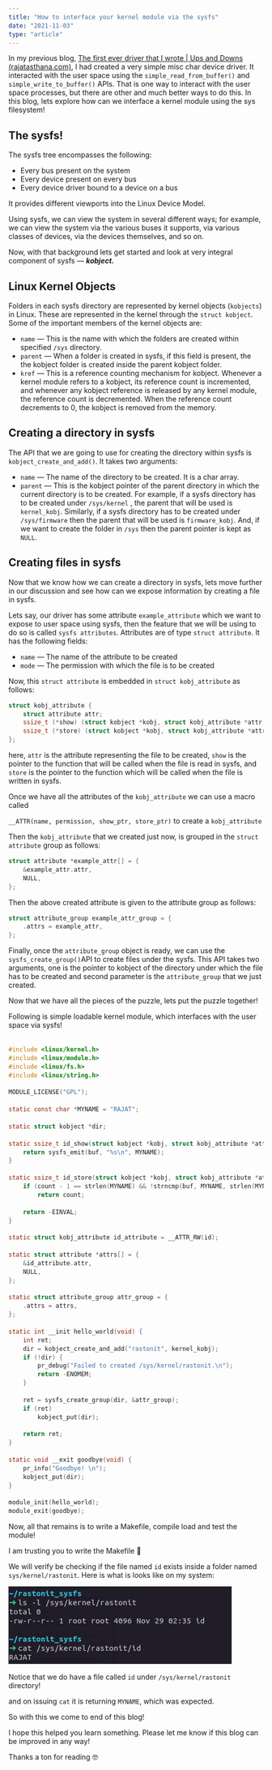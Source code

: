```yaml
---
title: "How to interface your kernel module via the sysfs"
date: "2021-11-03"
type: "article"
---
```


In my previous blog, [The first ever driver that I wrote | Ups and Downs (rajatasthana.com)](https://www.rajatasthana.com/articles/the_first_ever_driver_that_i_wrote/), I had created a very simple misc char device driver. It interacted with the user space using the `simple_read_from_buffer()` and `simple_write_to_buffer()` APIs. That is one way to interact with the user space processes, but there are other and much better ways to do this. In this blog, lets explore how can we interface a kernel module using the sys filesystem!

## The sysfs!

The sysfs tree encompasses the following:

- Every bus present on the system
- Every device present on every bus
- Every device driver bound to a device on a bus

It provides different viewports into the Linux Device Model.

Using sysfs, we can view the system in several different ways; for example, we can view the system via the various buses it supports, via various classes of devices, via the devices themselves, and so on. 

Now, with that background lets get started and look at very integral component of sysfs — ***kobject.***

## Linux Kernel Objects

Folders in each sysfs directory are represented by kernel objects (`kobjects`) in Linux. These are represented in the kernel through the `struct kobject`. Some of the important members of the kernel objects are:

- `name` — This is the name with which the folders are created within specified `/sys` directory.
- `parent` — When a folder is created in sysfs, if this field is present, the the kobject folder is created inside the parent kobject folder.
- `kref` — This is a reference counting mechanism for kobject. Whenever a kernel module refers to a kobject, its reference count is incremented, and whenever any kobject reference is released by any kernel module, the reference count is decremented. When the reference count decrements to 0, the kobject is removed from the memory.

## Creating a directory in sysfs

The API that we are going to use for creating the directory within sysfs is `kobject_create_and_add()`. It takes two arguments:

- `name` — The name of the directory to be created. It is a char array.
- `parent` — This is the kobject pointer of the parent directory in which the current directory is to be created. For example, if a sysfs directory has to be created under `/sys/kernel` , the parent that will be used is `kernel_kobj`. Similarly, if a sysfs directory has to be created under `/sys/firmware` then the parent that will be used is `firmware_kobj`. 
And, if we want to create the folder in `/sys` then the parent pointer is kept as `NULL`.

## Creating files in sysfs

Now that we know how we can create a directory in sysfs, lets move further in our discussion and see how can we expose information by creating a file in sysfs. 

Lets say, our driver has some attribute `example_attribute` which we want to expose to user space using sysfs, then the feature that we will be using to do so is called `sysfs attributes`. Attributes are of type `struct attribute`. It has the following fields:

- `name` — The name of the attribute to be created
- `mode` — The permission with which the file is to be created

Now, this `struct attribute` is embedded in `struct kobj_attribute` as follows:

```c
struct kobj_attribute {
	struct attribute attr;
	ssize_t (*show) (struct kobject *kobj, struct kobj_attribute *attr, char *buf);
	ssize_t (*store) (struct kobject *kobj, struct kobj_attribute *attr, const char *buf, size_t count);
};
```

here, `attr` is the attribute representing the file to be created, `show` is the pointer to the function that will be called when the file is read in sysfs, and `store` is the pointer to the function which will be called when the file is written in sysfs.

Once we have all the attributes of the `kobj_attribute` we can use a macro called 

`__ATTR(name, permission, show_ptr, store_ptr)` to create a `kobj_attribute` 

Then the `kobj_attribute` that we created just now, is grouped in the `struct attribute` group as follows:

```c
struct attribute *example_attr[] = {
	&example_attr.attr,
	NULL,
};
```

Then the above created attribute is given to the attribute group as follows:

```c
struct attribute_group example_attr_group = {
	.attrs = example_attr,
};
```

Finally, once the `attribute_group` object is ready, we can use the `sysfs_create_group()`API to create files under the sysfs. This API takes two arguments, one is the pointer to kobject of the directory under which the file has to be created and second parameter is the `attribute_group` that we just created.

Now that we have all the pieces of the puzzle, lets put the puzzle together!

Following is simple loadable kernel module, which interfaces with the user space via sysfs!

```c

#include <linux/kernel.h>
#include <linux/module.h>
#include <linux/fs.h>
#include <linux/string.h>

MODULE_LICENSE("GPL");

static const char *MYNAME = "RAJAT";

static struct kobject *dir;

static ssize_t id_show(struct kobject *kobj, struct kobj_attribute *attr, char *buf) {
	return sysfs_emit(buf, "%s\n", MYNAME);
}

static ssize_t id_store(struct kobject *kobj, struct kobj_attribute *attr, const char *buf, size_t count) {
	if (count - 1 == strlen(MYNAME) && !strncmp(buf, MYNAME, strlen(MYNAME)))
		return count;

	return -EINVAL;
}

static struct kobj_attribute id_attribute = __ATTR_RW(id);

static struct attribute *attrs[] = {
	&id_attribute.attr,
	NULL,
};

static struct attribute_group attr_group = {
	.attrs = attrs,
};

static int __init hello_world(void) {
	int ret;
	dir = kobject_create_and_add("rastonit", kernel_kobj);
	if (!dir) {
		pr_debug("Failed to created /sys/kernel/rastonit.\n");
		return -ENOMEM;
	}

	ret = sysfs_create_group(dir, &attr_group);
	if (ret)
		kobject_put(dir);

	return ret;
}

static void __exit goodbye(void) {
	pr_info("Goodbye! \n");
	kobject_put(dir);
}

module_init(hello_world);
module_exit(goodbye);
```

Now, all that remains is to write a Makefile, compile load and test the module!

I am trusting you to write the Makefile 👊

We will verify be checking if the file named `id` exists inside a folder named `sys/kernel/rastonit`. Here is what is looks like on my system:

![Untitled](How%20to%20interface%20your%20kernel%20driver%20via%20the%20sys%20fi%2042bfaa1bbe5442009fb2a8b85c33427a/Untitled.png)

Notice that we do have a file called `id` under `/sys/kernel/rastonit` directory!

and on issuing `cat` it is returning `MYNAME`, which was expected.

So with this we come to end of this blog!

I hope this helped you learn something. Please let me know if this blog can be improved in any way!

Thanks a ton for reading 🤓